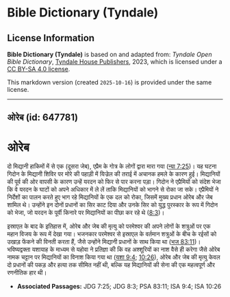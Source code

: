 # Bible Dictionary (Tyndale)

## License Information

**Bible Dictionary (Tyndale)** is based on and adapted from: _Tyndale Open Bible Dictionary_, [Tyndale House Publishers](https://tyndaleopenresources.com/), 2023, which is licensed under a [CC BY-SA 4.0 license](https://creativecommons.org/licenses/by-sa/4.0/legalcode.en).

This markdown version (created `2025-10-16`) is provided under the same license.



--------------------------------

## ओरेब (id: 647781)

ओरेब
====

दो मिद्यानी हाकिमों में से एक (दूसरा जेब), एप्रैम के गोत्र के लोगों द्वारा मारा गया ([न्या 7:25](https://ref.ly/Judg7:25))। यह घटना गिदोन के मिद्यानी शिविर पर मोरे की पहाड़ी में यिज्रेल की तराई में अचानक हमले के कारण हुई। मिद्यानियों की पूर्व की ओर वापसी के कारण उन्हें यरदन को फिर से पार करना पड़ा। गिदोन ने एप्रैमियों को संदेश भेजा कि वे यरदन के घाटों को अपने अधिकार में ले लें ताकि मिद्यानियों को भागने से रोका जा सके। एप्रैमियों ने निर्देशों का पालन करते हुए भाग रहे मिद्यानियों के एक दल को रोका, जिसमें मुख्य प्रधान ओरेब और जेब शामिल थे। उन्होंने इन दोनों प्रधानों का सिर काट दिया और उनके सिर को युद्ध पुरस्कार के रूप में गिदोन को भेजा, जो यरदन के पूर्वी किनारे पर मिद्यानियों का पीछा कर रहे थे ([8:3](https://ref.ly/Judg8:3))।

इस्राएल के बाद के इतिहास में, ओरेब और जेब की मृत्यु को परमेश्वर की अपने लोगों के शत्रुओं पर एक महान विजय के रूप में देखा गया। भजनकार परमेश्वर से इस्राएल के वर्तमान शत्रुओं के बीच के रईसों को उखाड़ फेंकने की विनती करता हैं, जैसे उन्होंने मिद्यानी प्रधानों के साथ किया था ([भज 83:11](https://ref.ly/Ps83:11))। भविष्यद्वक्ता यशायाह के माध्यम से यहोवा ने प्रतिज्ञा की कि वह अश्शूरियों का नाश वैसे ही करेगा जैसे ओरेब नामक चट्टान पर मिद्यानियों का विनाश किया गया था ([यशा 9:4](https://ref.ly/Isa9:4); [10:26](https://ref.ly/Isa10:26)), ओरेब और जेब की मृत्यु केवल दो प्रधानों की पकड़ और हत्या तक सीमित नहीं थी, बल्कि यह मिद्यानियों की सेना की एक महत्वपूर्ण और रणनीतिक हार थी।

* **Associated Passages:** JDG 7:25; JDG 8:3; PSA 83:11; ISA 9:4; ISA 10:26

